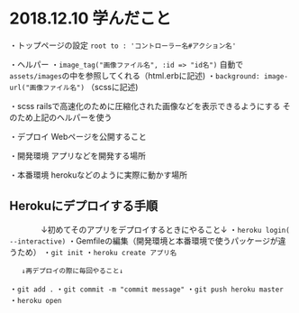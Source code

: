 # 2018.12.10 学んだこと

・トップページの設定
  `root to : 'コントローラー名#アクション名'`

・ヘルパー
   ・`image_tag("画像ファイル名", :id => "id名")`
      自動で`assets/images`の中を参照してくれる（html.erbに記述)
   ・`background: image-url("画像ファイル名")`
      （scssに記述)

・scss
   railsで高速化のために圧縮化された画像などを表示できるようにする
   そのため上記のヘルパーを使う

・デプロイ
   Webページを公開すること

・開発環境
   アプリなどを開発する場所

・本番環境
   herokuなどのように実際に動かす場所


## Herokuにデプロイする手順
　　　　↓初めてそのアプリをデプロイするときにやること↓
  ・`heroku login( --interactive)`
  ・Gemfileの編集（開発環境と本番環境で使うパッケージが違うため）
  ・`git init`
  ・`heroku create アプリ名`

       ↓再デプロイの際に毎回やること↓
  ・`git add .`
  ・`git commit -m "commit message"`
  ・`git push heroku master`
  ・`heroku open`
